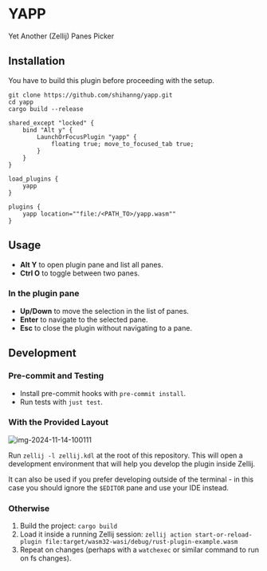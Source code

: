 # YAPP

Yet Another (Zellij) Panes Picker

## Installation

You have to build this plugin before proceeding with the setup.

```shell
git clone https://github.com/shihanng/yapp.git
cd yapp
cargo build --release
```

```kdl
shared_except "locked" {
    bind "Alt y" {
        LaunchOrFocusPlugin "yapp" {
            floating true; move_to_focused_tab true;
        }
    }
}

load_plugins {
    yapp
}

plugins {
    yapp location=""file:/<PATH_TO>/yapp.wasm""
}
```

## Usage

- **Alt Y** to open plugin pane and list all panes.
- **Ctrl O** to toggle between two panes.

### In the plugin pane

- **Up/Down** to move the selection in the list of panes.
- **Enter** to navigate to the selected pane.
- **Esc** to close the plugin without navigating to a pane.

## Development

### Pre-commit and Testing

- Install pre-commit hooks with `pre-commit install`.
- Run tests with `just test`.

### With the Provided Layout

![img-2024-11-14-100111](https://github.com/user-attachments/assets/e3bae15c-1f94-4d4a-acea-a036f8afdf67)

Run `zellij -l zellij.kdl` at the root of this repository.
This will open a development environment that
will help you develop the plugin inside Zellij.

It can also be used if you prefer developing outside
of the terminal - in this case you should
ignore the `$EDITOR` pane and use your IDE instead.

### Otherwise

1. Build the project: `cargo build`
2. Load it inside a running Zellij session:
   `zellij action start-or-reload-plugin file:target/wasm32-wasi/debug/rust-plugin-example.wasm`
3. Repeat on changes (perhaps with a `watchexec` or
   similar command to run on fs changes).

